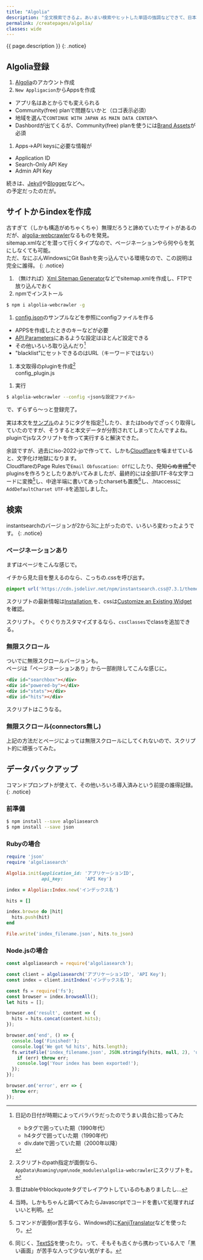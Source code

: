 ```yaml
---
title: "Algolia"
description: "全文検索できるよ。あいまい検索やヒットした単語の強調などできて、日本語もOKだったり。"
permalink: /createpages/algolia/
classes: wide
---
```

{{ page.description }}
{: .notice}

## Algolia登録

1. [Algolia](https://www.algolia.com/)のアカウント作成
1. `New Appligacion`からAppsを作成
  + アプリ名はあとからでも変えられる
  + Community(free) planで問題ないかと（ロゴ表示必須）
   + 地域を選んで`CONTINUE WITH JAPAN AS MAIN DATA CENTER`へ
  + Dashbordが出てくるが、Community(free) planを使うには[Brand Assets](https://www.algolia.com/press#resources)が必須
1. Apps→API keysに必要な情報が
  + Application ID
  + Search-Only API Key
  + Admin API Key

続きは、[Jekyll](/githubpages/algolia-github/)や[Blogger](/sitesystem/blogger/)などへ。  
の予定だったのだが。

## サイトからindexを作成

古すぎて（しかも構造がめちゃくちゃ）無理だろうと諦めていたサイトがあるのだが、[algolia-webcrawler](https://www.npmjs.com/package/algolia-webcrawler)なるものを発見。  
sitemap.xmlなどを潜って行くタイプなので、ページネーションやら何やらを気にしなくても可能。  
ただ、なにぶんWindowsにGit Bashを突っ込んでいる環境なので、この説明は完全に誰得。
{: .notice}

1. （無ければ）[Xml Sitemap Generator](https://xmlsitemapgenerator.org/)などでsitemap.xmlを作成し、FTPで放り込んでおく
1. npmでインストール
```sh
$ npm i algolia-webcrawler -g
```

1. [config.json](https://github.com/DeuxHuitHuit/algolia-webcrawler/blob/master/config.json)のサンプルなどを参照にconfigファイルを作る  
<script src="https://gist.github.com/laureltreetop/9d0e2202717e7c5a8d0d746c44275c34.js"></script>
  + APPSを作成したときのキーなどが必要
  + [API Parameters](https://www.algolia.com/doc/api-reference/api-parameters/)にあるような設定はほとんど設定できる
  + その他いろいろ取り込んだり[^date]
  + "blacklist"にセットできるのはURL（キーワードではない）
  
1. 本文取得のpluginを作成[^plugin]  
config_plugin.js
<script src="https://gist.github.com/laureltreetop/7f9b0d9be4f3a781214b2bd477b441e2.js"></script>
1. 実行
```sh
$ algolia-webcrawler --config <jsonな設定ファイル>
```

で、ずらずら～っと登録完了。

[^plugin]:スクリプトのpath指定が面倒なら、`AppData\Roaming\npm\node_modules\algolia-webcrawler`にスクリプトを。

[^date]:日記の日付が時期によってバラバラだったのでうまい具合に拾ってみた
    + bタグで囲っていた期（1990年代）
    + h4タグで囲っていた期（1990年代）
    + div.dateで囲っていた期（2000年以降）

実は本文を[サンプル](https://github.com/DeuxHuitHuit/algolia-webcrawler/blob/master/config.json)のようにタグを指定[^table]したり、またはbodyでざっくり取得していたのですが、そうすると本文データが分割されてしまってたんですよね。  
pluginでjsなスクリプトを作って実行すると解決できた。  

[^table]: 昔はtableやblockquoteタグでレイアウトしているのもありましたし…

余談ですが、過去にiso-2022-jpで作ってて、しかも[Cloudflare](https://www.cloudflare.com)を噛ませていると、文字化け地獄になります。  
CloudflareのPage Rulesで`Email Obfuscation: Off`にしたり、~~見知らぬ言語[^past]で~~pluginsを作ろうとしたりあがいてみましたが、最終的には全部UTF-8な文字コードに変換[^nkf]し、中途半端に書いてあったcharsetも置換[^sed]し、.htaccessに`AddDefaultCharset UTF-8`を追加しました。

[^past]: 当時。しかもちゃんと調べてみたらJavascriptでコードを書いて処理すればいいと判明。
[^nkf]: コマンドが面倒or苦手なら、Windows的に[KanjiTranslator](http://www.kashim.com/kanjitranslator/index.html)などを使ったり。
[^sed]: 同じく、[TextSS](http://textss.sakura.ne.jp/)を使ったり。って、そもそも古くから携わっている人で「黒い画面」が苦手な人って少ない気がする。

## 検索

instantsearchのバージョンが2から3に上がったので、いろいろ変わったようです。
{: .notice}

### ページネーションあり

まずはページをこんな感じで。
<script src="https://gist.github.com/laureltreetop/07092dcbd8c9dda2e024452f3ce9033f.js"></script>
イチから見た目を整えるのなら、こっちの.cssを呼び出す。
```css
@import url('https://cdn.jsdelivr.net/npm/instantsearch.css@7.3.1/themes/algolia-min.css');
```
スクリプトの最新情報は[Installation
](https://www.algolia.com/doc/guides/building-search-ui/installation/js/)を、cssは[Customize an Existing Widget
](https://www.algolia.com/doc/guides/building-search-ui/widgets/customize-an-existing-widget/js/)を確認。

スクリプト。
ぐりぐりカスタマイズするなら、`cssClasses`でclassを追加できる。
<script src="https://gist.github.com/laureltreetop/de97f3a802129e26c1cef9ef1a5d68b5.js"></script>

### 無限スクロール

ついでに無限スクロールバージョンも。  
ページは「ページネーションあり」から一部削除してこんな感じに。
```html
<div id="searchbox"></div>
<div id="powered-by"></div>
<div id="stats"></div>
<div id="hits"></div>
```
スクリプトはこうなる。
<script src="https://gist.github.com/laureltreetop/b7e3c10b8db53a6b0eed47df9f0fef43.js"></script>

### 無限スクロール(connectors無し)

上記の方法だとページによっては無限スクロールにしてくれないので、スクリプト的に頑張ってみた。
<script src="https://gist.github.com/laureltreetop/4436ebaeff80c3b59f351a5c17915bc5.js"></script>

## データバックアップ

コマンドプロンプトが使えて、その他いろいろ導入済みという前提の誰得記録。
{: .notice}

### 前準備

```sh
$ npm install --save algoliasearch
$ npm install --save json
```

### Rubyの場合

```ruby
require 'json'
require 'algoliasearch'

Algolia.init(application_id: 'アプリケーションID',
             api_key:        'API Key')

index = Algolia::Index.new('インデックス名')

hits = []

index.browse do |hit|
  hits.push(hit)
end

File.write('index_filename.json', hits.to_json)
```

### Node.jsの場合

```js
const algoliasearch = require('algoliasearch');

const client = algoliasearch('アプリケーションID', 'API Key');
const index = client.initIndex('インデックス名');

const fs = require('fs');
const browser = index.browseAll();
let hits = [];

browser.on('result', content => {
  hits = hits.concat(content.hits);
});

browser.on('end', () => {
  console.log('Finished!');
  console.log('We got %d hits', hits.length);
  fs.writeFile('index_filename.json', JSON.stringify(hits, null, 2), 'utf-8', err => {
    if (err) throw err;
    console.log('Your index has been exported!');
  });
});

browser.on('error', err => {
  throw err;
});
```